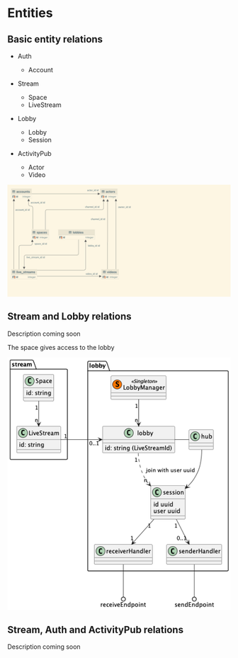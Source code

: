 # Entities

## Basic entity relations
- Auth
  - Account


- Stream
  - Space
  - LiveStream


- Lobby
  - Lobby
  - Session

  
- ActivityPub
  - Actor
  - Video

!["erm"](./uml/erm/erm.png)

## Stream and Lobby relations

Description coming soon

The space gives access to the lobby

!["live-stream"](./uml/class/lobby.class.png)

## Stream, Auth and ActivityPub relations

Description coming soon
